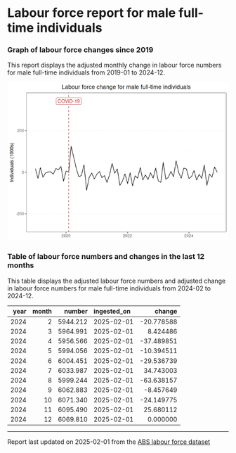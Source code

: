 Labour force report for male full-time individuals
================

### Graph of labour force changes since 2019

This report displays the adjusted monthly change in labour force numbers
for male full-time individuals from 2019-01 to 2024-12.

![](male_full-time_report_files/figure-gfm/unnamed-chunk-2-1.png)<!-- -->

### Table of labour force numbers and changes in the last 12 months

This table displays the adjusted labour force numbers and adjusted
change in labour force numbers for male full-time individuals from
2024-02 to 2024-12.

| year | month |   number | ingested_on |     change |
|-----:|------:|---------:|:------------|-----------:|
| 2024 |     2 | 5944.212 | 2025-02-01  | -20.778588 |
| 2024 |     3 | 5964.991 | 2025-02-01  |   8.424486 |
| 2024 |     4 | 5956.566 | 2025-02-01  | -37.489851 |
| 2024 |     5 | 5994.056 | 2025-02-01  | -10.394511 |
| 2024 |     6 | 6004.451 | 2025-02-01  | -29.536739 |
| 2024 |     7 | 6033.987 | 2025-02-01  |  34.743003 |
| 2024 |     8 | 5999.244 | 2025-02-01  | -63.638157 |
| 2024 |     9 | 6062.883 | 2025-02-01  |  -8.457649 |
| 2024 |    10 | 6071.340 | 2025-02-01  | -24.149775 |
| 2024 |    11 | 6095.490 | 2025-02-01  |  25.680112 |
| 2024 |    12 | 6069.810 | 2025-02-01  |   0.000000 |

------------------------------------------------------------------------

Report last updated on 2025-02-01 from the [ABS labour force
dataset](https://www.abs.gov.au/statistics/labour/employment-and-unemployment/labour-force-australia/latest-release)
